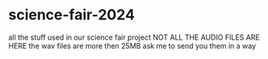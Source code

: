 # science-fair-2024
all the stuff used in our science fair project
NOT ALL THE AUDIO FILES ARE HERE
the wav files are more then 25MB
ask me to send you them in a way
